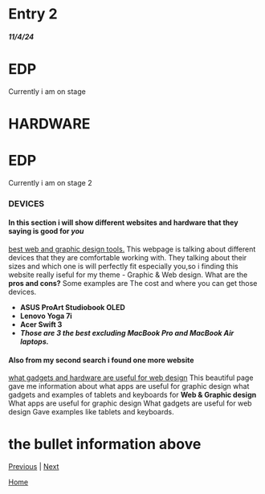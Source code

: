 # Entry 2
##### 11/4/24
# EDP 
Currently i am on stage 
# HARDWARE

# EDP 
Currently i am on stage 2

### DEVICES
#### In this section i will show different websites and hardware that they saying is good for _**you**_

[best web and graphic design tools.](https://www.designity.com/blog/the-best-graphic-design-tools-every-designer-needs)
This webpage is talking about different devices that they are comfortable working with. They talking about their sizes and which one is will perfectly fit especially you,so i finding this website really iseful for my theme - Graphic & Web design.
 What are the **pros and cons?**
Some examples are 
The cost and where you can get those devices.
* **ASUS ProArt Studiobook OLED**
* **Lenovo Yoga 7i**
* **Acer Swift 3** 
* **_Those are 3 the best excluding MacBook Pro  and MacBook Air laptops._**

#### Also from my second search i found one more website 
[what gadgets and hardware are useful for web design](https://wpengine.com/resources/web-design-tools/)
This beautiful page gave me information about what apps are useful for graphic design what gadgets and examples of tablets and keyboards for **Web & Graphic design**
What apps are useful for graphic design
What gadgets are useful for web design 
Gave examples like tablets and keyboards.

# the bullet information above

[Previous](entry01.md) | [Next](entry03.md)

[Home](../README.md)
